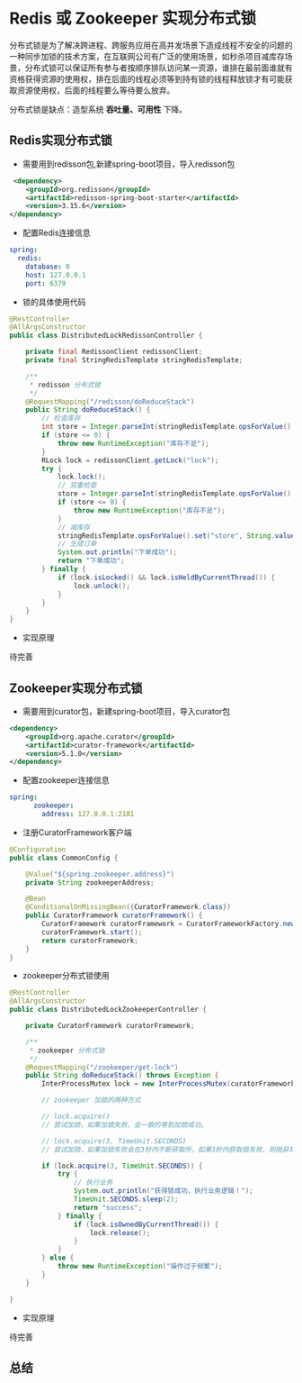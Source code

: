 # Redis 或 Zookeeper 实现分布式锁

分布式锁是为了解决跨进程、跨服务应用在高并发场景下造成线程不安全的问题的一种同步加锁的技术方案，在互联网公司有广泛的使用场景，如秒杀项目减库存场景，分布式锁可以保证所有参与者按顺序排队访问某一资源，谁排在最前面谁就有资格获得资源的使用权，排在后面的线程必须等到持有锁的线程释放锁才有可能获取资源使用权，后面的线程要么等待要么放弃。

分布式锁是缺点：造型系统 **吞吐量、可用性** 下降。


## Redis实现分布式锁

- 需要用到redisson包,新建spring-boot项目，导入redisson包
```xml
 <dependency>
    <groupId>org.redisson</groupId>
    <artifactId>redisson-spring-boot-starter</artifactId>
    <version>3.15.6</version>
</dependency>
```

- 配置Redis连接信息
```yaml
spring:
  redis:
    database: 0
    host: 127.0.0.1
    port: 6379
```

- 锁的具体使用代码
```java
@RestController
@AllArgsConstructor
public class DistributedLockRedissonController {

    private final RedissonClient redissonClient;
    private final StringRedisTemplate stringRedisTemplate;

    /**
     * redisson 分布式锁
     */
    @RequestMapping("/redisson/doReduceStack")
    public String doReduceStack() {
        // 检查库存
        int store = Integer.parseInt(stringRedisTemplate.opsForValue().get("store"));
        if (store <= 0) {
            throw new RuntimeException("库存不足");
        }
        RLock lock = redissonClient.getLock("lock");
        try {
            lock.lock();
            // 双重检查
            store = Integer.parseInt(stringRedisTemplate.opsForValue().get("store"));
            if (store <= 0) {
                throw new RuntimeException("库存不足");
            }
            // 减库存
            stringRedisTemplate.opsForValue().set("store", String.valueOf(store - 1));
            // 生成订单
            System.out.println("下单成功");
            return "下单成功";
        } finally {
            if (lock.isLocked() && lock.isHeldByCurrentThread()) {
                lock.unlock();
            }
        }
    }
}
```
- 实现原理

待完善


## Zookeeper实现分布式锁

- 需要用到curator包，新建spring-boot项目，导入curator包
```xml
<dependency>
    <groupId>org.apache.curator</groupId>
    <artifactId>curator-framework</artifactId>
    <version>5.1.0</version>
</dependency>
```


- 配置zookeeper连接信息
```yaml
spring:
      zookeeper:
        address: 127.0.0.1:2181
```

- 注册CuratorFramework客户端
```java
@Configuration
public class CommonConfig {

    @Value("${spring.zookeeper.address}")
    private String zookeeperAddress;

    @Bean
    @ConditionalOnMissingBean({CuratorFramework.class})
    public CuratorFramework curatorFramework() {
        CuratorFramework curatorFramework = CuratorFrameworkFactory.newClient(zookeeperAddress, new RetryNTimes(5, 1000));
        curatorFramework.start();
        return curatorFramework;
    }
}
```


- zookeeper分布式锁使用
```java
@RestController
@AllArgsConstructor
public class DistributedLockZookeeperController {

    private CuratorFramework curatorFramework;

    /**
     * zookeeper 分布式锁
     */
    @RequestMapping("/zookeeper/get-lock")
    public String doReduceStack() throws Exception {
        InterProcessMutex lock = new InterProcessMutex(curatorFramework, "/zookeeper/lockId");

        // zookeeper 加锁的两种方式

        // lock.acquire()
        // 尝试加锁，如果加锁失败，会一致的等到加锁成功。

        // lock.acquire(3, TimeUnit.SECONDS)
        // 尝试加锁，如果加锁失败会在3秒内不断获取所，如果3秒内获取锁失败，则抛异常

        if (lock.acquire(3, TimeUnit.SECONDS)) {
            try {
                // 执行业务
                System.out.println("获得锁成功，执行业务逻辑！");
                TimeUnit.SECONDS.sleep(2);
                return "success";
            } finally {
                if (lock.isOwnedByCurrentThread()) {
                    lock.release();
                }
            }
        } else {
            throw new RuntimeException("操作过于频繁");
        }
    }

}
```
- 实现原理

待完善

## 总结
